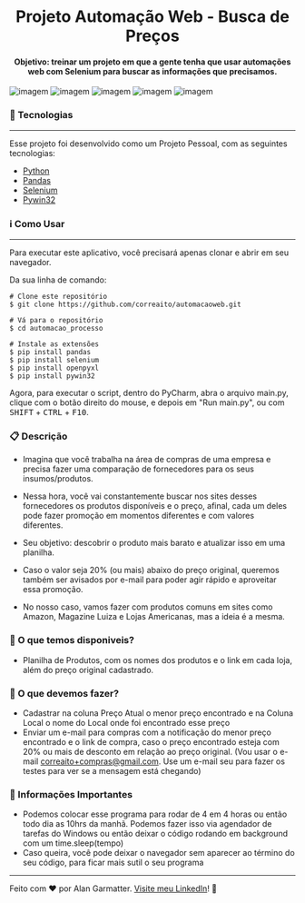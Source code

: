 <h1 align="center"> Projeto Automação Web - Busca de Preços </h1>
<h4 align="center">Objetivo: treinar um projeto em que a gente tenha que usar automações web com Selenium para buscar as informações que precisamos.</h4>

![imagem](https://img.shields.io/badge/-Python-orange) ![imagem](https://img.shields.io/badge/-pywin32-black) ![imagem](https://img.shields.io/badge/-Pandas-brown) ![imagem](https://img.shields.io/badge/-Openpyxl-green) ![imagem](https://img.shields.io/badge/-Selenium-red)

<a id="tecnologias" class="anchor"></a>
### :rocket:  Tecnologias

------------
Esse projeto foi desenvolvido como um Projeto Pessoal, com as seguintes tecnologias:

- [Python](https://www.python.org/ "Python")
- [Pandas](https://pandas.pydata.org/ "Pandas")
- [Selenium](https://selenium-python.readthedocs.io/ "Selenium")
- [Pywin32](https://pypi.org/project/pywin32/ "Pywin32")

<a id="informacao-uso" class="anchor"></a>
### :information_source:  Como Usar
------------
Para executar este aplicativo, você precisará apenas clonar e abrir em seu navegador. 

Da sua linha de comando:

    # Clone este repositório
    $ git clone https://github.com/correaito/automacaoweb.git
    
    # Vá para o repositório
    $ cd automacao_processo
    
    # Instale as extensões
    $ pip install pandas
    $ pip install selenium
    $ pip install openpyxl
    $ pip install pywin32

Agora, para executar o script, dentro do PyCharm, abra o arquivo main.py, clique com o botão direito do mouse, e depois em "Run main.py", ou com <kbd>SHIFT</kbd> + <kbd>CTRL</kbd> + <kbd>F10</kbd>.

<a id="descricao" class="anchor"></a>
### :clipboard:  Descrição

- Imagina que você trabalha na área de compras de uma empresa e precisa fazer uma comparação de fornecedores para os seus insumos/produtos.

- Nessa hora, você vai constantemente buscar nos sites desses fornecedores os produtos disponíveis e o preço, afinal, cada um deles pode fazer promoção em momentos diferentes e com valores diferentes.

- Seu objetivo: descobrir o produto mais barato e atualizar isso em uma planilha.
- Caso o valor seja 20% (ou mais) abaixo do preço original, queremos também ser avisados por e-mail para poder agir rápido e aproveitar essa promoção.

- No nosso caso, vamos fazer com produtos comuns em sites como Amazon, Magazine Luiza e Lojas Americanas, mas a ideia é a mesma.

<a id="infoimportantes" class="anchor"></a>
### :mag_right:  O que temos disponiveis?

- Planilha de Produtos, com os nomes dos produtos e o link em cada loja, além do preço original cadastrado.

<a id="infoimportantes" class="anchor"></a>
### :pencil:  O que devemos fazer?

- Cadastrar na coluna Preço Atual o menor preço encontrado e na Coluna Local o nome do Local onde foi encontrado esse preço
- Enviar um e-mail para compras com a notificação do menor preço encontrado e o link de compra, caso o preço encontrado esteja com 20% ou mais de desconto em relação ao preço original. (Vou usar o e-mail correaito+compras@gmail.com. Use um e-mail seu para fazer os testes para ver se a mensagem está chegando)

<a id="infoimportantes" class="anchor"></a>
### :triangular_flag_on_post:  Informações Importantes

- Podemos colocar esse programa para rodar de 4 em 4 horas ou então todo dia as 10hrs da manhã. Podemos fazer isso via agendador de tarefas do Windows ou então deixar o código rodando em background com um time.sleep(tempo)
- Caso queira, você pode deixar o navegador sem aparecer ao término do seu código, para ficar mais sutil o seu programa

------------
Feito com ♥ por Alan Garmatter. [Visite meu LinkedIn](https://www.linkedin.com/in/alan-garmatter-8a05601b8/)! 👋